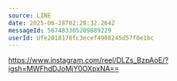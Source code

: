 ```yaml
---
source: LINE
date: 2025-06-28T02:28:32.264Z
messageId: 567483305209889229
userId: Ufe2018178fc3ecef4908245d57f0e1bc
---
```


https://www.instagram.com/reel/DLZs_BzpAoE/?igsh=MWFhdDJoMjY0OXpxNA==